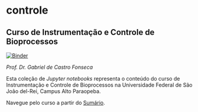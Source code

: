 # controle
## Curso de Instrumentação e Controle de Bioprocessos

[![Binder](https://mybinder.org/badge_logo.svg)](https://mybinder.org/v2/gh/gabrieldcf/controle/v0.1.1-alphaA?filepath=Aulas-Sum%C3%A1rio.ipynb)

*Prof. Dr. Gabriel de Castro Fonseca*

Esta coleção de *Jupyter notebooks* representa o conteúdo do curso de Instrumentação e Controle de Bioprocessos na Universidade Federal de São João del-Rei, Campus Alto Paraopeba.

Navegue pelo curso a partir do [Sumário](https://mybinder.org/v2/gh/gabrieldcf/controle/v0.1.1-alphaA?filepath=Aulas-Sum%C3%A1rio.ipynb).
